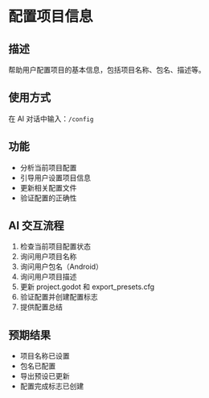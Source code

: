 # 配置项目信息

## 描述
帮助用户配置项目的基本信息，包括项目名称、包名、描述等。

## 使用方式
在 AI 对话中输入：`/config`

## 功能
- 分析当前项目配置
- 引导用户设置项目信息
- 更新相关配置文件
- 验证配置的正确性

## AI 交互流程
1. 检查当前项目配置状态
2. 询问用户项目名称
3. 询问用户包名（Android）
4. 询问用户项目描述
5. 更新 project.godot 和 export_presets.cfg
6. 验证配置并创建配置标志
7. 提供配置总结

## 预期结果
- 项目名称已设置
- 包名已配置
- 导出预设已更新
- 配置完成标志已创建
